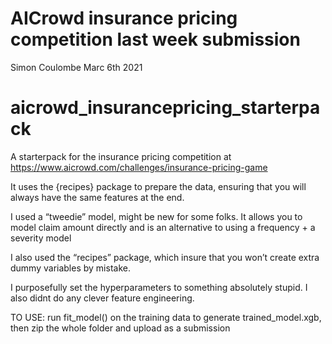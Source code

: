 AICrowd insurance pricing competition last week submission
================
Simon Coulombe
Marc 6th 2021

# aicrowd\_insurancepricing\_starterpack

A starterpack for the insurance pricing competition at
<https://www.aicrowd.com/challenges/insurance-pricing-game>

It uses the {recipes} package to prepare the data, ensuring that you
will always have the same features at the end.

I used a “tweedie” model, might be new for some folks. It allows you to
model claim amount directly and is an alternative to using a frequency +
a severity model

I also used the “recipes” package, which insure that you won’t create
extra dummy variables by mistake.

I purposefully set the hyperparameters to something absolutely stupid. I
also didnt do any clever feature engineering.

TO USE: run fit\_model() on the training data to generate
trained\_model.xgb, then zip the whole folder and upload as a submission
